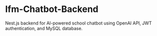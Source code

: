 # Ifm-Chatbot-Backend
Nest.js backend for AI-powered school chatbot using OpenAI API, JWT authentication, and MySQL database.
